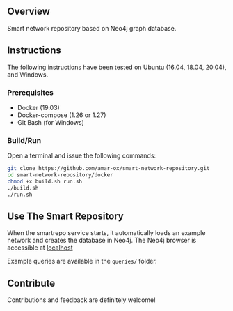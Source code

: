 ## Overview
Smart network repository based on Neo4j graph database.

## Instructions

The following instructions have been tested on Ubuntu (16.04, 18.04, 20.04), and Windows.

### Prerequisites

- Docker (19.03)
- Docker-compose (1.26 or 1.27)
- Git Bash (for Windows)

### Build/Run
Open a terminal and issue the following commands:

```bash
git clone https://github.com/amar-ox/smart-network-repository.git
cd smart-network-repository/docker
chmod +x build.sh run.sh
./build.sh
./run.sh
```

## Use The Smart Repository
When the smartrepo service starts, it automatically loads an example network and creates the database in Neo4j. 
The Neo4j browser is accessible at [localhost](http://localhost:7474/browser/)

Example queries are available in the `queries/` folder.

## Contribute

Contributions and feedback are definitely welcome!
